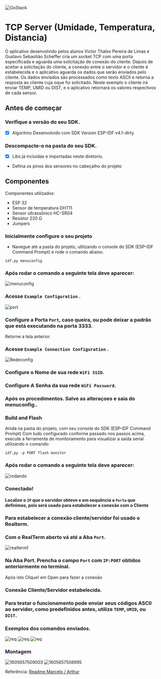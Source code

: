 <img alt="GoStack" src="https://lh6.googleusercontent.com/proxy/K5fmOf83OCmcXLL6A8C661JiY_kCgEehnEzR8zyhludeemsL9n4R3vq1Q2aQBN_Vvd1PucGHzvY21aQNl_mvkhHDVNTAeFlgTLxVWaAQ4_eX" />

# TCP Server (Umidade, Temperatura, Distancia)

O aplicativo desenvolvido pelos alunos Victor Thales Pereira de Limas e Gustavo Sebastião Scheffer cria um socket TCP com uma porta especificada e aguarda uma solicitação de conexão do cliente. Depois de aceitar a solicitação do cliente, a conexão entre o servidor e o cliente é estabelecida e o aplicativo aguarda os dados que serão enviados pelo cliente. Os dados enviados são processados como texto ASCII e retorna a resposta ao cliente cuja oque foi solicitado. Neste exemplo o cliente irá enviar TEMP, UMID ou DIST, e o aplicativo retornará os valores respectivos de cada sensor.

## Antes de começar

### Verifique a versão do seu SDK.
- [X] Algoritmo Desenvolvido com SDK Version ESP-IDF v4.1-dirty
### Descompacte-o na pasta do seu SDK.
- [X] Libs já incluidas e importadas neste diretorio.
- Defina os pinos dos sensores no cabeçalho do projeto 

## Componentes
Componentes utilizados: 
- ESP 32
- Sensor de temperatura DHT11
- Sensor ultrassônico HC-SR04
- Resistor 220 Ω
- Jumpers

### Inicialmente configure o seu projeto

* Navegue até a pasta do projeto, utilizando o console do SDK (ESP-IDF Command Prompt) e rode o comando abaixo.
```
idf.py menuconfig
```
### Após rodar o comando a seguinte tela deve aparecer:

![menuconfig](https://media.discordapp.net/attachments/689821241023922194/778958810760347648/Captura_de_tela_2020-11-19_091908.png?width=891&height=475)

### Acesse `Example Configuration` .

![port](https://user-images.githubusercontent.com/56330822/99081795-190acd00-25a2-11eb-8f07-d66c372a836d.PNG)

### Configure a Porta `Port`, caso queira, ou  pode deixar a padrão que está executando na porta 3333.

Retorne a tela anterior.

### Acesse `Example Connection Configuration` .

![Redeconfig](https://media.discordapp.net/attachments/689821241023922194/778959451876884520/unknown.png?width=845&height=475)

### Configure o Nome de sua rede `WiFi SSID`. 
### Configure A Senha da sua rede `WiFi Password`.
### Após os procedimentos. Salve as alteraçoes e saia do menuconfig..

### Build and Flash

Ainda na pasta do projeto, com seu console do SDK (ESP-IDF Command Prompt) 
Com tudo configurado conforme passado nos passos acima, execute a ferramenta de monitoramento para visualizar a saída serial utilizando o comando:

```
idf.py -p PORT flash monitor
```

### Após rodar o comando a seguinte tela deve aparecer:

![rodando](https://media.discordapp.net/attachments/689821241023922194/778960988601843732/unknown.png?width=845&height=475)

### Conectado!

#### Localize o `IP` que o servidor obteve e em sequência a `Porta` que definimos, pois será usado para estabelecer a conexão com o Cliente

### Para estabelecer a conexão cliente/servidor foi usado o Realterm.

### Com o RealTerm aberto vá até a Aba `Port`.

![realterm1](https://media.discordapp.net/attachments/689821241023922194/778961622202449920/unknown.png?width=845&height=475)

### Na Aba Port. Prencha o campo `Port` com `IP:PORT` obtidos anteriormente no terminal. 
Após isto Clique! em Open para fazer a conexão

### Conexão Cliente/Servidor estabelecida.

### Para testar o funcionamento pode enviar seus códigos ASCII ao servidor, como predefinidos antes, utilize `TEMP`, `UMID`, ou `DIST`.

### Exemplos dos comandos enviados.

![req](https://media.discordapp.net/attachments/689821241023922194/778955507419185162/TEMP.png?width=845&height=475)
![req](https://media.discordapp.net/attachments/689821241023922194/778955510145220618/umid.png?width=845&height=475)
![req](https://media.discordapp.net/attachments/689821241023922194/778955494454460416/dist.png?width=845&height=475)


### Montagem

![1605657509003](https://media.discordapp.net/attachments/689821241023922194/778964352933036042/image0.jpg?width=356&height=475)
![1605657508995](https://media.discordapp.net/attachments/689821241023922194/778964354690580480/image2.jpg?width=356&height=475)

Referência: [Readme Marcelo / Arthur](https://github.com/Marcelo-C0D3/TCP_SERVER_UTDE_Marcelo_Artur/blob/master/README.md)

